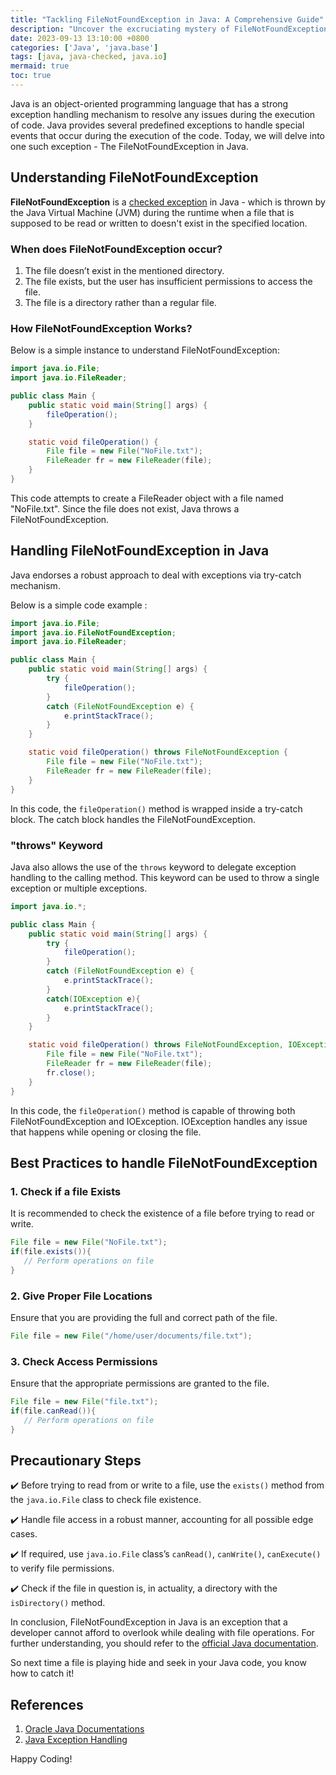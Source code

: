 ```yaml
---
title: "Tackling FileNotFoundException in Java: A Comprehensive Guide"
description: "Uncover the excruciating mystery of FileNotFoundException in Java with the elaborated explanation & real-time code examples."
date: 2023-09-13 13:10:00 +0800
categories: ['Java', 'java.base']
tags: [java, java-checked, java.io]
mermaid: true
toc: true
---
```


Java is an object-oriented programming language that has a strong exception handling mechanism to resolve any issues during the execution of code. Java provides several predefined exceptions to handle special events that occur during the execution of the code. Today, we will delve into one such exception - The FileNotFoundException in Java.

## Understanding FileNotFoundException

**FileNotFoundException** is a [checked exception](https://docs.oracle.com/javase/tutorial/essential/exceptions/definition.html) in Java - which is thrown by the Java Virtual Machine (JVM) during the runtime when a file that is supposed to be read or written to doesn't exist in the specified location.

### When does FileNotFoundException occur?

1. The file doesn’t exist in the mentioned directory.
2. The file exists, but the user has insufficient permissions to access the file.
3. The file is a directory rather than a regular file.

### How FileNotFoundException Works?

Below is a simple instance to understand FileNotFoundException:

```java
import java.io.File;
import java.io.FileReader;

public class Main {
    public static void main(String[] args) {
        fileOperation();
    }

    static void fileOperation() {
        File file = new File("NoFile.txt");
        FileReader fr = new FileReader(file);
    }
}
```

This code attempts to create a FileReader object with a file named "NoFile.txt". Since the file does not exist, Java throws a FileNotFoundException.

## Handling FileNotFoundException in Java

Java endorses a robust approach to deal with exceptions via try-catch mechanism.

Below is a simple code example :

```java
import java.io.File;
import java.io.FileNotFoundException;
import java.io.FileReader;

public class Main {
    public static void main(String[] args) {
        try {
            fileOperation();
        }
        catch (FileNotFoundException e) {
            e.printStackTrace();
        }
    }

    static void fileOperation() throws FileNotFoundException {
        File file = new File("NoFile.txt");
        FileReader fr = new FileReader(file);
    }
}
```

In this code, the `fileOperation()` method is wrapped inside a try-catch block. The catch block handles the FileNotFoundException.

### "throws" Keyword

Java also allows the use of the `throws` keyword to delegate exception handling to the calling method. This keyword can be used to throw a single exception or multiple exceptions.

```java
import java.io.*;

public class Main {
    public static void main(String[] args) {
        try {
            fileOperation();
        }
        catch (FileNotFoundException e) {
            e.printStackTrace();
        }
        catch(IOException e){
            e.printStackTrace();
        }
    }

    static void fileOperation() throws FileNotFoundException, IOException {
        File file = new File("NoFile.txt");
        FileReader fr = new FileReader(file);
        fr.close();
    }
}
```
In this code, the `fileOperation()` method is capable of throwing both FileNotFoundException and IOException. IOException handles any issue that happens while opening or closing the file.


## Best Practices to handle FileNotFoundException

### 1. Check if a file Exists

It is recommended to check the existence of a file before trying to read or write.

```java
File file = new File("NoFile.txt");
if(file.exists()){
   // Perform operations on file
}
```

### 2. Give Proper File Locations

Ensure that you are providing the full and correct path of the file.

```java
File file = new File("/home/user/documents/file.txt");
```

### 3. Check Access Permissions

Ensure that the appropriate permissions are granted to the file.

```java
File file = new File("file.txt");
if(file.canRead()){
   // Perform operations on file
}
```

## Precautionary Steps

✔️ Before trying to read from or write to a file, use the `exists()` method from the `java.io.File` class to check file existence.

✔️ Handle file access in a robust manner, accounting for all possible edge cases.

✔️ If required, use `java.io.File` class’s `canRead()`, `canWrite()`, `canExecute()` to verify file permissions.

✔️ Check if the file in question is, in actuality, a directory with the `isDirectory()` method.


In conclusion, FileNotFoundException in Java is an exception that a developer cannot afford to overlook while dealing with file operations. For further understanding, you should refer to the [official Java documentation](https://docs.oracle.com/en/java/javase/14/docs/api/index.html?java/io/FileNotFoundException.html).

So next time a file is playing hide and seek in your Java code, you know how to catch it!

## References
1. [Oracle Java Documentations](https://docs.oracle.com/en/java/javase/14/docs/api/index.html?java/io/FileNotFoundException.html)
2. [Java Exception Handling](https://docs.oracle.com/javase/tutorial/essential/exceptions/definition.html)

Happy Coding!
